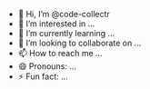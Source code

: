 - 👋 Hi, I’m @code-collectr
- 👀 I’m interested in ...
- 🌱 I’m currently learning ...
- 💞️ I’m looking to collaborate on ...
- 📫 How to reach me ...
- 😄 Pronouns: ...
- ⚡ Fun fact: ...

<!---
code-collectr/code-collectr is a ✨ special ✨ repository because its `README.md` (this file) appears on your GitHub profile.
You can click the Preview link to take a look at your changes.
--->
